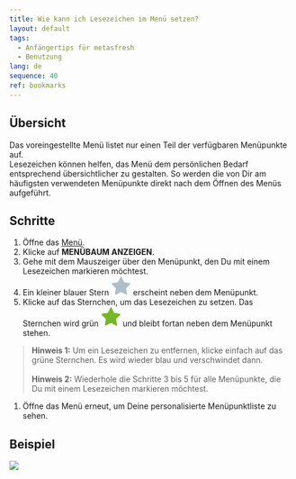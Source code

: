 ```yaml
---
title: Wie kann ich Lesezeichen im Menü setzen?
layout: default
tags:
  - Anfängertips für metasfresh
  - Benutzung
lang: de
sequence: 40
ref: bookmarks
---
```


## Übersicht
Das voreingestellte Menü listet nur einen Teil der verfügbaren Menüpunkte auf.<br>
Lesezeichen können helfen, das Menü dem persönlichen Bedarf entsprechend übersichtlicher zu gestalten. So werden die von Dir am häufigsten verwendeten Menüpunkte direkt nach dem Öffnen des Menüs aufgeführt.

## Schritte
1. Öffne das [Menü](Menu).
1. Klicke auf **MENÜBAUM ANZEIGEN**.
1. Gehe mit dem Mauszeiger über den Menüpunkt, den Du mit einem Lesezeichen markieren möchtest.
1. Ein kleiner blauer Stern ![](assets/Bookmark_Star_blue.png) erscheint neben dem Menüpunkt.
1. Klicke auf das Sternchen, um das Lesezeichen zu setzen. Das Sternchen wird grün ![](assets/Bookmark_Star_green.png) und bleibt fortan neben dem Menüpunkt stehen.
 >**Hinweis 1:** Um ein Lesezeichen zu entfernen, klicke einfach auf das grüne Sternchen. Es wird wieder blau und verschwindet dann.<br><br>
 >**Hinweis 2:** Wiederhole die Schritte 3 bis 5 für alle Menüpunkte, die Du mit einem Lesezeichen markieren möchtest.

1. Öffne das Menü erneut, um Deine personalisierte Menüpunktliste zu sehen.

## Beispiel
![](assets/Lesezeichen_walkthrough.gif)
